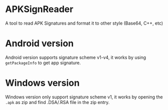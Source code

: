 # APKSignReader
A tool to read APK Signatures and format it to other style (Base64, C++, etc)

# Android version
Android version supports signature scheme v1-v4, it works by using `getPackageInfo` to get app signature.

# Windows version
Windows version only support signature scheme v1, it works by opening the `.apk` as zip and find .DSA/.RSA file in the zip entry.
